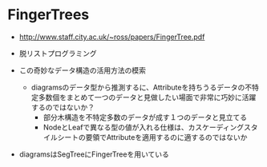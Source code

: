 # FingerTrees

- http://www.staff.city.ac.uk/~ross/papers/FingerTree.pdf
- 脱リストプログラミング
- この奇妙なデータ構造の活用方法の模索
  - diagramsのデータ型から推測するに、Attributeを持ちうるデータの不特定多数個をまとめて一つのデータと見做したい場面で非常に巧妙に活躍するのではないか？
    - 部分木構造を不特定多数のデータが成す１つのデータと見立てる
    - NodeとLeafで異なる型の値が入れる仕様は、カスケーディングスタイルシートの要領でAttributeを適用するのに適するのではないか

- diagramsはSegTreeにFingerTreeを用いている
